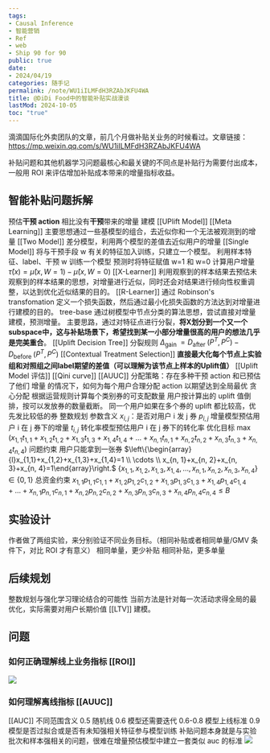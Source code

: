 ```yaml
---
tags:
- Causal Inference
- 智能营销
- Ref
- web
- Ship 90 for 90
public: true
date:
- 2024/04/19
categories: 随手记
permalink: /note/WU1iILMFdH3RZAbJKFU4WA
title: @DiDi Food中的智能补贴实战漫谈
lastMod: 2024-10-05
toc: "true"
---
```


滴滴国际化外卖团队的文章，前几个月做补贴关业务的时候看过。文章链接：https://mp.weixin.qq.com/s/WU1iILMFdH3RZAbJKFU4WA
<!-- more -->
补贴问题和其他机器学习问题最核心和最关键的不同点是补贴行为需要付出成本，一般用 ROI 来评估增加补贴成本带来的增量指标收益。
## 智能补贴问题拆解
预估**干预 action** 相比没有**干预**带来的增量
建模 [[UPlift Model]]
[[Meta Learning]] 主要思想通过一些基模型的组合，去近似你和一个无法被观测到的增量
[[Two Model]]  差分模型，利用两个模型的差值去近似用户的增量
[[Single Model]] 将与干预手段 w 有关的特征加入训练，只建立一个模型。
利用样本特征、label、干预 w 训练一个模型
预测时将特征赋值 w=1 和 w=0 计算用户增量 $\hat{\tau}(x)=\hat{\mu}(x, W=1)-\hat{\mu}(x, W=0)$
[[X-Learner]] 利用观察到的样本结果去预估未观察到的样本结果的思想，对增量进行近似，同时还会对结果进行倾向性权重调整，以达到优化近似结果的目的。
[[R-Learner]] 通过 Robinson's transfomation 定义一个损失函数，然后通过最小化损失函数的方法达到对增量进行建模的目的。
tree-base 通过树模型中节点分类的算法思想，尝试直接对增量建模，预测增量。
主要思路，通过对特征点进行分裂，**将X划分到一个又一个subspace中，这与补贴场景下，希望找到某一小部分增量很高的用户的想法几乎是完美重合**。
[[Uplift Decision Tree]] 分裂规则
$\Delta_{\text {gain }}=D_{\text {after }}\left(P^T, P^C\right)-D_{\text {before }}\left(P^T, P^C\right)$
[[Contextual Treatment Selection]] **直接最大化每个节点上实验组和对照组之间label期望的差值（可以理解为该节点上样本的Uplift值）**
[[Uplift Model 评估]]
[[Qini curve]]
[[AUUC]]
分配策略：存在多种干预 action 和已预估了他们 增量 的情况下，如何为每个用户合理分配 action 以期望达到全局最优
贪心分配
根据运营规则计算每个类别券的可支配数量
用户按计算出的 uplift 值倒排，按可以发放券的数量截断。
同一个用户如果在多个券的 uplift 都比较高，优先发比较低的券
整数规划
参数含义
$x_{i,j}$：是否对用户 i 发 j 券
$p_{i,j}$ 增量模型预估用户 i 在 j 券下的增量
$t_{i,j}$ 转化率模型预估用户 i 在 j 券下的转化率
优化目标
$\max \left(x_{1,1} t_{1,1}+x_{1,2} t_{1,2}+x_{1,3} t_{1,3}+x_{1,4} t_{1,4}+\ldots+x_{n, 1} t_{n, 1}+x_{n, 2} t_{n, 2}+x_{n, 3} t_{n, 3}+x_{n, 4} t_{n, 4}\right)$
问题约束
用户只能拿到一张券
$\left\{\begin{array}{l}x_{1,1}+x_{1,2}+x_{1,3}+x_{1,4}=1 \\ \cdots \\ x_{n, 1}+x_{n, 2}+x_{n, 3}+x_{n, 4}=1\end{array}\right.$
$\left\{x_{1,1}, x_{1,2}, x_{1,3}, x_{1,4}, \ldots, x_{n, 1}, x_{n, 2}, x_{n, 3}, x_{n, 4}\right\} \in\{0,1\}$
总资金约束
$x_{1,1} p_{1,1} c_{1,1}+x_{1,2} p_{1,2} c_{1,2}+x_{1,3} p_{1,3} c_{1,3}+x_{1,4} p_{1,4} c_{1,4}+\ldots+x_{n, 1} p_{n, 1} c_{n, 1}+x_{n, 2} p_{n, 2} c_{n, 2}+x_{n, 3} p_{n, 3} c_{n, 3}+x_{n, 4} p_{n, 4} c_{n, 4} \leq B$
## 实验设计
作者做了两组实验，来分别验证不同业务目标。（相同补贴或者相同单量/GMV 条件下，对比 ROI 才有意义）
相同单量，更少补贴
相同补贴，更多单量
## 后续规划
整数规划与强化学习理论结合的可能性
当前方法是针对每一次活动求得全局的最优化，实际需要对用户长期价值 [[LTV]] 建模。
## 问题
### 如何正确理解线上业务指标 [[ROI]]
![](https://media.xiang578.com/202404192114955.png)
### 如何理解离线指标 [[AUUC]]
[[AUC]] 不同范围含义
0.5 随机线
0.6 模型还需要迭代
0.6-0.8 模型上线标准
0.9 模型是否过拟合或是否有未知强相关特征参与模型训练
补贴问题本身就是与实验批次和样本强相关的问题，很难在增量预估模型中建立一套类似 auc 的标准
![](https://media.xiang578.com/202404192114116.png)